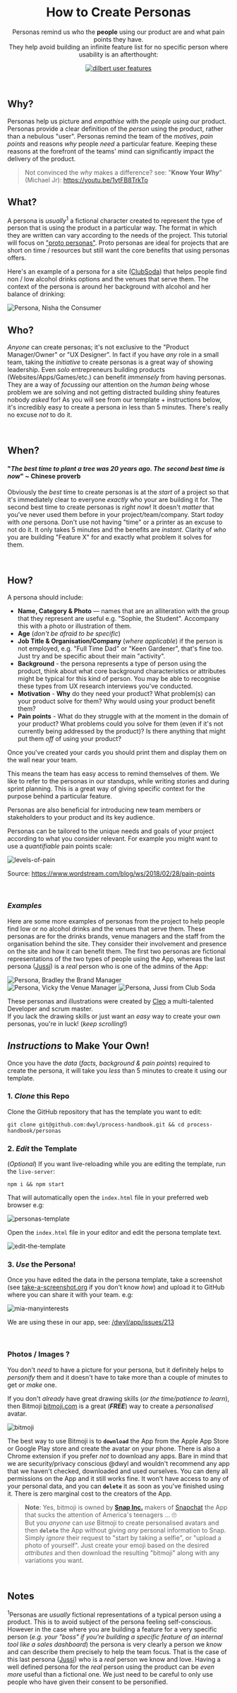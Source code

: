 <div align="center">

# How to Create Personas

Personas remind us who
the **people** using our product are
and what pain points they have. <br />
They help avoid building an infinite feature list
for no specific person
where usability
is an afterthought: <br />

[![dilbert user features](https://user-images.githubusercontent.com/194400/85832475-1260f200-b788-11ea-865c-059f525c4304.png)](https://dilbert.com/strip/2001-04-14 "Dilbert User Features")


</div>
<br />

## Why?

Personas help us picture and _empathise_ with
the _people_ using our product.
Personas provide a clear definition
of the _person_ using the product,
rather than a nebulous "user".
Personas remind the team of the
*motives*, *pain points* and reasons *why*
people _need_ a particular feature.
Keeping these reasons at the forefront of the teams' mind
can significantly impact the delivery of the product.

> Not convinced the _why_ makes a difference?
see: "**Know Your _Why_**" (Michael Jr):
https://youtu.be/1ytFB8TrkTo

## What?

A persona is _usually_<sup>1</sup> a fictional character
created to represent the type of person
that is using the product in a particular way.
The format in which they are written can vary
according to the needs of the project.
This tutorial will focus on
["proto personas"](https://uxmag.com/articles/using-proto-personas-for-executive-alignment).
Proto personas are ideal for projects
that are short on time / resources
but still want the core benefits
that using personas offers.

Here's an example of a persona for a site
([ClubSoda](https://github.com/club-soda/club-soda-guide))
that helps people find non / low alcohol drinks options
and the venues that serve them.
The context of the persona
is around her background with alcohol
and her balance of drinking:

![Persona, Nisha the Consumer](https://user-images.githubusercontent.com/16775804/46004041-d5933300-c0a9-11e8-9c97-c7ea0ad38d9e.png "Persona, Nisha the Consumer")

## Who?

_Anyone_ can create personas;
it's not exclusive to the "Product Manager/Owner" or "UX Designer".
In fact if you have _any_ role in a small team,
taking the _initiative_ to create personas
is a great way of showing leadership.
Even _solo_ entrepreneurs building products (Websites/Apps/Games/etc.)
can benefit _immensely_ from having personas.
They are a way of _focussing_ our attention
on the _human being_ whose problem we are solving
and not getting distracted
building shiny features nobody _asked_ for!
As you will see from our template + instructions below,
it's incredibly easy to create a persona in less than 5 minutes.
There's really no excuse _not_ to do it.

<br />

## When?

#### "_The best time to plant a tree was 20 years ago. The second best time is now_" ~ Chinese proverb

Obviously the _best_ time to create personas
is at the _start_ of a project
so that it's immediately clear to everyone
_exactly_ who your are building it for.
The second best time to create personas is _right now_!
It doesn't _matter_ that you've never used them before
in your project/team/company.
Start _today_ with _one_ persona.
Don't use not having "time" or a printer
as an excuse to not do it.
It only takes 5 minutes
and the benefits are _instant_.
Clarity of _who_ you are building "Feature X" for
and exactly what problem it solves for them.


<br />


## How?

A persona should include:

+ **Name, Category & Photo** — names that are an alliteration
with the group that they represent are useful
e.g. "Sophie, the Student".
Accompany this with a photo or illustration of them.
+ **Age** (_don't be afraid to be specific_)
+ **Job Title & Organisation/Company** (_where applicable_)
if the person is not employed,
e.g. "Full Time Dad" or "Keen Gardener", that's fine too.
Just try and be specific about their main "activity".
+ **Background** - the persona represents
a type of person using the product,
think about what core background characteristics
or attributes might be typical for this kind of person.
You may be able to recognise these types from UX research
interviews you've conducted.
+ **Motivation** - **Why** do they need your product?
  What problem(s) can your product solve for them?
  Why would using your product benefit them?
+ **Pain points** - What do they struggle with at the moment
in the domain of your product?
What problems could you solve for them (even if it's not
currently being addressed by the product)?
Is there anything that might put them _off_ of using your product?

Once you've created your cards
you should print them and display them
on the wall near your team.
<!-- TODO: show printed personas on wall @dwyl/home -->
This means the team has easy access to remind themselves of them.
We like to refer to the personas in our standups,
while writing stories and during sprint planning.
This is a great way of giving specific context
for the purpose behind a particular feature.

Personas are also beneficial
for introducing new team members or stakeholders
to your product and its key audience.

Personas can be tailored to the unique needs and goals
of your project according to what you consider relevant.
For example you might want to use a _quantifiable_ pain
points scale:

![levels-of-pain](https://user-images.githubusercontent.com/194400/45924741-3f230e00-beff-11e8-8d6d-c97f5ca8a11f.png)

Source: https://www.wordstream.com/blog/ws/2018/02/28/pain-points

<br />

### _Examples_

Here are some more examples of personas
from the project to help people find low or no alcohol drinks
and the venues that serve them.
These personas are for the drinks brands,
venue managers and the staff from the organisation behind the site.
They consider their involvement and presence on the site
and how it can benefit them.
The first two personas are fictional representations
of the two types of people using the App,
whereas the last persona
([Jussi](https://github.com/jussi-club-soda))
is a _real_ person who is one of the admins of the App:

![Persona, Bradley the Brand Manager](https://user-images.githubusercontent.com/16775804/46004238-49354000-c0aa-11e8-801b-858d137f6b1b.png "Persona, Bradley the Brand Manager")
![Persona, Vicky the Venue Manager](https://user-images.githubusercontent.com/16775804/46004426-cb256900-c0aa-11e8-8faa-31878125a4d4.png "Persona, Vicky the Venue Manager")
![Persona, Jussi from Club Soda](https://user-images.githubusercontent.com/16775804/46004730-7c2c0380-c0ab-11e8-96b1-267bdc416001.png "Persona, Jussi from Club Soda")

These personas and illustrations were created by
[Cleo](https://github.com/Cleop)
a multi-talented Developer and scrum master. <br />
If you lack the drawing skills
or just want an _easy_ way to create your own personas,
you're in luck! (_keep scrolling_!)


## _Instructions_ to Make Your Own!

Once you have the _data_ (_facts, background & pain points_)
required to create the persona,
it will take you _less_ than 5 minutes
to create it using our template.

### 1. _Clone_ this Repo

Clone the GitHub repository that has the template you want to edit:

```
git clone git@github.com:dwyl/process-handbook.git && cd process-handbook/personas
```

### 2. _Edit_ the Template


(_Optional_)
If you want live-reloading while you are editing the template,
run the `live-server`:

```
npm i && npm start
```

That will automatically open the `index.html` file in your preferred web browser
e.g:

![personas-template](https://user-images.githubusercontent.com/194400/85922069-8a0e4a00-b878-11ea-9e29-2224651687c8.png)


Open the `index.html` file in your editor
and edit the persona template text.

![edit-the-template](https://user-images.githubusercontent.com/194400/85922186-3cdea800-b879-11ea-856d-51f6cd877be2.png)



### 3. _Use_ the Persona!

Once you have edited the data in the persona template,
take a screenshot
(see [take-a-screenshot.org](https://www.take-a-screenshot.org)
if you don't know _how_)
and upload it to GitHub
where you can share it with your team.
e.g:

![mia-manyinterests](https://user-images.githubusercontent.com/194400/85927108-dd45c400-b89b-11ea-80b4-b7df93925ecf.png)

We are using these in our app, see:
[/dwyl/app/issues/213](https://github.com/dwyl/app/issues/213#issuecomment-650531694)

<br />

### Photos / Images ?

You don't _need_ to have a picture for your persona,
but it definitely helps to _personify_ them
and it doesn't have to take more than a couple of minutes
to get or _make_ one.

If you don't _already_ have great drawing skills
(_or the time/patience to learn_),
then Bitmoji
[bitmoji.com](https://www.bitmoji.com)
is a great (***FREE***) way
to create a _personalised_ avatar.

![bitmoji](https://user-images.githubusercontent.com/194400/85795717-a901c480-b730-11ea-912d-ec07fbcbcaa1.png)

The best way to use Bitmoji is to **`download`** the App
from the Apple App Store or Google Play store
and create the avatar on your phone.
There is also a Chrome extension
if you prefer _not_ to download any apps.
Bare in mind that we are security/privacy conscious
@dwyl and wouldn't recommend any app
that we haven't checked, downloaded and used ourselves.
You can deny all permissions on the App and it still works fine.
It won't have access to any of your personal data,
and you can **`delete`** it as soon as you've finished using it.
There is zero marginal cost to the creators of the App.

> **Note**: Yes, bitmoji is owned by
[**Snap Inc.**](https://en.wikipedia.org/wiki/Snap_Inc.)
makers of
[Snapchat](https://en.wikipedia.org/wiki/Snapchat)
the App that sucks the attention
of America's teenagers ... 🙄 <br />
But you _anyone_ can _use_ Bitmoji to create
personalised avatars and then **`delete`** the App
without giving _any_ personal information to Snap.
Simply _ignore_ their request to "start by taking a selfie",
or "upload a photo of yourself".
Just create your emoji based on the desired _attributes_
and then download the resulting "bitmoji"
along with any variations you want.


<br />

## Notes

<sup>1</sup>Personas are _usually_ fictional representations
of a typical person using a product.
This is to avoid subject of the persona feeling self-conscious.
However in the case where you are building a feature
for a very specific person
(_e.g. your "boss" if you're building a specific feature
of an internal tool like a sales dashboard_)
the persona is very clearly a person we _know_
and can describe them precisely to help the team focus.
That is the case of this last persona
([Jussi](https://github.com/jussi-club-soda))
who is a _real_ person we know and love.
Having a well defined persona
for the _real_ person using the product
can be _even more_ useful than a fictional one.
We just need to be careful to only use people
who have given their consent to be personified.
